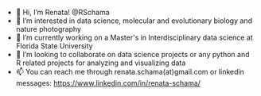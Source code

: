 - 👋 Hi, I’m Renata! @RSchama
- 👀 I’m interested in data science, molecular and evolutionary biology and nature photography
- 🌱 I’m currently working on a Master's in Interdisciplinary data science at Florida State University
- 💞️ I’m looking to collaborate on data science projects or any python and R related projects for analyzing and visualizing data
- 📫 You can reach me through renata.schama(at)gmail.com or linkedin messages: https://www.linkedin.com/in/renata-schama/

<!---
RSchama/RSchama is a ✨ special ✨ repository because its `README.md` (this file) appears on your GitHub profile.
You can click the Preview link to take a look at your changes.
--->
